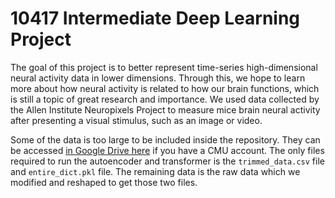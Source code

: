 # 10417 Intermediate Deep Learning Project

The goal of this project is to better represent time-series high-dimensional neural activity data in
lower dimensions. Through this, we hope to learn more about how neural activity is related to how
our brain functions, which is still a topic of great research and importance. We used data collected by
the Allen Institute Neuropixels Project to measure mice brain neural activity after presenting a
visual stimulus, such as an image or video.

Some of the data is too large to be included inside the repository. They can be accessed [in Google Drive here](https://drive.google.com/drive/folders/1rgIwpdIgB7QQMDKXomek918gI49joWZF?usp=sharing) if you have a CMU account.
The only files required to run the autoencoder and transformer is the `trimmed_data.csv` file and `entire_dict.pkl` file. The remaining data is the raw data which we modified and reshaped to get those two files.
